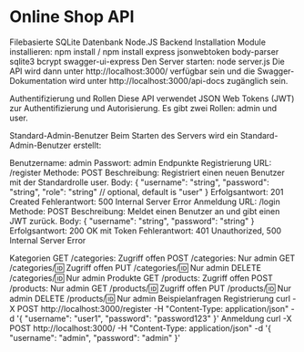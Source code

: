 # Online Shop API

Filebasierte SQLite Datenbank
Node.JS Backend
Installation
Module installieren:
npm install / npm install express jsonwebtoken body-parser sqlite3 bcrypt swagger-ui-express
Den Server starten:
node server.js 
Die API wird dann unter http://localhost:3000/ verfügbar sein und die Swagger-Dokumentation wird unter http://localhost:3000/api-docs zugänglich sein.

Authentifizierung und Rollen
Diese API verwendet JSON Web Tokens (JWT) zur Authentifizierung und Autorisierung. Es gibt zwei Rollen: admin und user.

Standard-Admin-Benutzer
Beim Starten des Servers wird ein Standard-Admin-Benutzer erstellt:

Benutzername: admin
Passwort: admin
Endpunkte
Registrierung
URL: /register
Methode: POST
Beschreibung: Registriert einen neuen Benutzer mit der Standardrolle user.
Body:
{
  "username": "string",
  "password": "string",
  "role": "string"  // optional, default is "user"
}
Erfolgsantwort: 201 Created
Fehlerantwort: 500 Internal Server Error
Anmeldung
URL: /login
Methode: POST
Beschreibung: Meldet einen Benutzer an und gibt einen JWT zurück.
Body:
{
  "username": "string",
  "password": "string"
}
Erfolgsantwort: 200 OK mit Token
Fehlerantwort: 401 Unauthorized, 500 Internal Server Error

Kategorien
GET /categories: Zugriff offen
POST /categories: Nur admin
GET /categories/:id: Zugriff offen
PUT /categories/:id: Nur admin
DELETE /categories/:id: Nur admin
Produkte
GET /products: Zugriff offen
POST /products: Nur admin
GET /products/:id: Zugriff offen
PUT /products/:id: Nur admin
DELETE /products/:id: Nur admin
Beispielanfragen
Registrierung
curl -X POST http://localhost:3000/register -H "Content-Type: application/json" -d '{
  "username": "user1",
  "password": "password123"
}'
Anmeldung
curl -X POST http://localhost:3000/ -H "Content-Type: application/json" -d '{
  "username": "admin",
  "password": "admin"
}'
